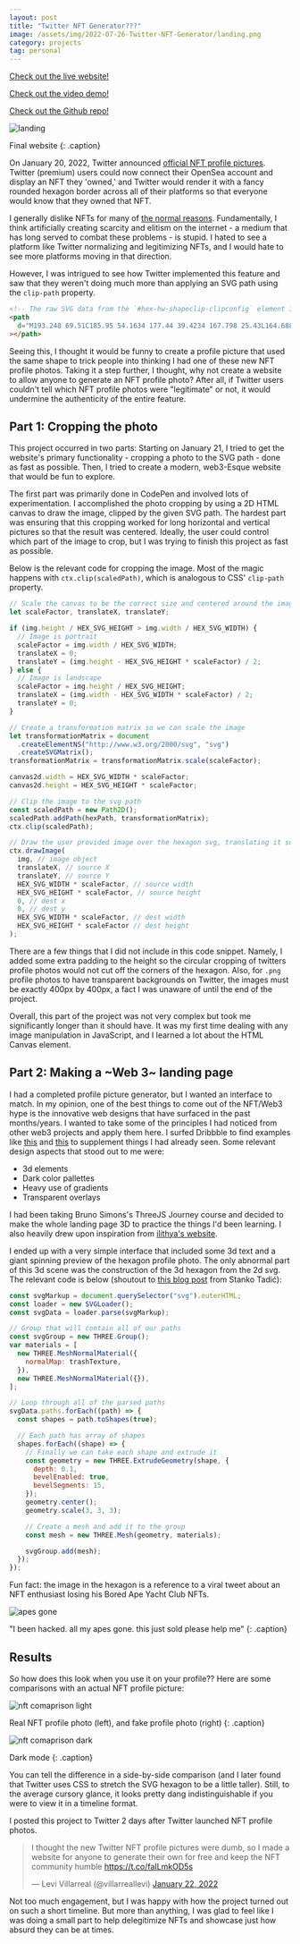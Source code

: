 ```yaml
---
layout: post
title: "Twitter NFT Generator???"
image: /assets/img/2022-07-26-Twitter-NFT-Generator/landing.png
category: projects
tag: personal
---
```


[Check out the live website!](https://leviv.cool/nft-pfp/)

[Check out the video demo!](https://youtu.be/1t37qoKTYhU)

[Check out the Github repo!](https://github.com/leviv/nft-pfp)

![landing](/assets/img/2022-07-26-Twitter-NFT-Generator/landing.png)

Final website
{: .caption}

On January 20, 2022, Twitter announced [official NFT profile pictures](https://twitter.com/TwitterBlue/status/1484226494708662273). Twitter (premium) users could now connect their OpenSea account and display an NFT they 'owned,' and Twitter would render it with a fancy rounded hexagon border across all of their platforms so that everyone would know that they owned that NFT.

I generally dislike NFTs for many of [the normal reasons](https://www.theverge.com/2021/3/15/22328203/nft-cryptoart-ethereum-blockchain-climate-change). Fundamentally, I think artificially creating scarcity and elitism on the internet - a medium that has long served to combat these problems - is stupid. I hated to see a platform like Twitter normalizing and legitimizing NFTs, and I would hate to see more platforms moving in that direction.

However, I was intrigued to see how Twitter implemented this feature and saw that they weren't doing much more than applying an SVG path using the `clip-path` property.

```html
<!-- The raw SVG data from the `#hex-hw-shapeclip-clipconfig` element in the Twitter source code. -->
<path
  d="M193.248 69.51C185.95 54.1634 177.44 39.4234 167.798 25.43L164.688 20.96C160.859 15.4049 155.841 10.7724 149.998 7.3994C144.155 4.02636 137.633 1.99743 130.908 1.46004L125.448 1.02004C108.508 -0.340012 91.4873 -0.340012 74.5479 1.02004L69.0879 1.46004C62.3625 1.99743 55.8413 4.02636 49.9981 7.3994C44.155 10.7724 39.1367 15.4049 35.3079 20.96L32.1979 25.47C22.5561 39.4634 14.0458 54.2034 6.74789 69.55L4.39789 74.49C1.50233 80.5829 0 87.2441 0 93.99C0 100.736 1.50233 107.397 4.39789 113.49L6.74789 118.43C14.0458 133.777 22.5561 148.517 32.1979 162.51L35.3079 167.02C39.1367 172.575 44.155 177.208 49.9981 180.581C55.8413 183.954 62.3625 185.983 69.0879 186.52L74.5479 186.96C91.4873 188.32 108.508 188.32 125.448 186.96L130.908 186.52C137.638 185.976 144.163 183.938 150.006 180.554C155.85 177.17 160.865 172.526 164.688 166.96L167.798 162.45C177.44 148.457 185.95 133.717 193.248 118.37L195.598 113.43C198.493 107.337 199.996 100.676 199.996 93.93C199.996 87.1841 198.493 80.5229 195.598 74.43L193.248 69.51Z"
></path>
```

Seeing this, I thought it would be funny to create a profile picture that used the same shape to trick people into thinking I had one of these new NFT profile photos. Taking it a step further, I thought, why not create a website to allow anyone to generate an NFT profile photo? After all, if Twitter users couldn't tell which NFT profile photos were "legitimate" or not, it would undermine the authenticity of the entire feature.

## Part 1: Cropping the photo

This project occurred in two parts: Starting on January 21, I tried to get the website's primary functionality - cropping a photo to the SVG path - done as fast as possible. Then, I tried to create a modern, web3-Esque website that would be fun to explore.

The first part was primarily done in CodePen and involved lots of experimentation. I accomplished the photo cropping by using a 2D HTML canvas to draw the image, clipped by the given SVG path. The hardest part was ensuring that this cropping worked for long horizontal and vertical pictures so that the result was centered. Ideally, the user could control which part of the image to crop, but I was trying to finish this project as fast as possible.

Below is the relevant code for cropping the image. Most of the magic happens with `ctx.clip(scaledPath)`, which is analogous to CSS' `clip-path` property.

```javascript
// Scale the canvas to be the correct size and centered around the image
let scaleFactor, translateX, translateY;

if (img.height / HEX_SVG_HEIGHT > img.width / HEX_SVG_WIDTH) {
  // Image is portrait
  scaleFactor = img.width / HEX_SVG_WIDTH;
  translateX = 0;
  translateY = (img.height - HEX_SVG_HEIGHT * scaleFactor) / 2;
} else {
  // Image is landscape
  scaleFactor = img.height / HEX_SVG_HEIGHT;
  translateX = (img.width - HEX_SVG_WIDTH * scaleFactor) / 2;
  translateY = 0;
}

// Create a transformation matrix so we can scale the image
let transformationMatrix = document
  .createElementNS("http://www.w3.org/2000/svg", "svg")
  .createSVGMatrix();
transformationMatrix = transformationMatrix.scale(scaleFactor);

canvas2d.width = HEX_SVG_WIDTH * scaleFactor;
canvas2d.height = HEX_SVG_HEIGHT * scaleFactor;

// Clip the image to the svg path
const scaledPath = new Path2D();
scaledPath.addPath(hexPath, transformationMatrix);
ctx.clip(scaledPath);

// Draw the user provided image over the hexagon svg, translating it so it's center
ctx.drawImage(
  img, // image object
  translateX, // source X
  translateY, // source Y
  HEX_SVG_WIDTH * scaleFactor, // source width
  HEX_SVG_HEIGHT * scaleFactor, // source height
  0, // dest x
  0, // dest y
  HEX_SVG_WIDTH * scaleFactor, // dest width
  HEX_SVG_HEIGHT * scaleFactor // dest height
);
```

There are a few things that I did not include in this code snippet. Namely, I added some extra padding to the height so the circular cropping of twitters profile photos would not cut off the corners of the hexagon. Also, for `.png` profile photos to have transparent backgrounds on Twitter, the images must be exactly 400px by 400px, a fact I was unaware of until the end of the project.

Overall, this part of the project was not very complex but took me significantly longer than it should have. It was my first time dealing with any image manipulation in JavaScript, and I learned a lot about the HTML Canvas element.

## Part 2: Making a ~Web 3~ landing page

I had a completed profile picture generator, but I wanted an interface to match. In my opinion, one of the best things to come out of the NFT/Web3 hype is the innovative web designs that have surfaced in the past months/years. I wanted to take some of the principles I had noticed from other web3 projects and apply them here. I surfed Dribbble to find examples like [this](https://dribbble.com/shots/17256896-AngelBlock-Intro) and [this](https://dribbble.com/shots/17304498-Landing-page-design) to supplement things I had already seen. Some relevant design aspects that stood out to me were:

- 3d elements
- Dark color pallettes
- Heavy use of gradients
- Transparent overlays

I had been taking Bruno Simons's ThreeJS Journey course and decided to make the whole landing page 3D to practice the things I'd been learning. I also heavily drew upon inspiration from [ilithya's website](https://ilithya.rocks).

I ended up with a very simple interface that included some 3d text and a giant spinning preview of the hexagon profile photo. The only abnormal part of this 3d scene was the construction of the 3d hexagon from the 2d svg. The relevant code is below (shoutout to [this blog post](https://muffinman.io/blog/three-js-extrude-svg-path/) from Stanko Tadić):

```javascript
const svgMarkup = document.querySelector("svg").outerHTML;
const loader = new SVGLoader();
const svgData = loader.parse(svgMarkup);

// Group that will contain all of our paths
const svgGroup = new THREE.Group();
var materials = [
  new THREE.MeshNormalMaterial({
    normalMap: trashTexture,
  }),
  new THREE.MeshNormalMaterial({}),
];

// Loop through all of the parsed paths
svgData.paths.forEach((path) => {
  const shapes = path.toShapes(true);

  // Each path has array of shapes
  shapes.forEach((shape) => {
    // Finally we can take each shape and extrude it
    const geometry = new THREE.ExtrudeGeometry(shape, {
      depth: 0.1,
      bevelEnabled: true,
      bevelSegments: 15,
    });
    geometry.center();
    geometry.scale(3, 3, 3);

    // Create a mesh and add it to the group
    const mesh = new THREE.Mesh(geometry, materials);

    svgGroup.add(mesh);
  });
});
```

Fun fact: the image in the hexagon is a reference to a viral tweet about an NFT enthusiast losing his Bored Ape Yacht Club NFTs.

![apes gone](/assets/img/2022-07-26-Twitter-NFT-Generator/apes-gone.png)

"I been hacked. all my apes gone. this just sold please help me"
{: .caption}

## Results

So how does this look when you use it on your profile?? Here are some comparisons with an actual NFT profile picture:

![nft comaprison light](/assets/img/2022-07-26-Twitter-NFT-Generator/nft-comaprison-light.png)

Real NFT profile photo (left), and fake profile photo (right)
{: .caption}

![nft comaprison dark](/assets/img/2022-07-26-Twitter-NFT-Generator/nft-comaprison-dark.png)

Dark mode
{: .caption}

You can tell the difference in a side-by-side comparison (and I later found that Twitter uses CSS to stretch the SVG hexagon to be a little taller). Still, to the average cursory glance, it looks pretty dang indistinguishable if you were to view it in a timeline format.

I posted this project to Twitter 2 days after Twitter launched NFT profile photos.

<blockquote class="twitter-tweet"><p lang="en" dir="ltr">I thought the new Twitter NFT profile pictures were dumb, so I made a website for anyone to generate their own for free and keep the NFT community humble <a href="https://t.co/faILmkOD5s">https://t.co/faILmkOD5s</a></p>&mdash; Levi Villarreal (@villarreallevi) <a href="https://twitter.com/villarreallevi/status/1484969759498199045?ref_src=twsrc%5Etfw">January 22, 2022</a></blockquote> <script async src="https://platform.twitter.com/widgets.js" charset="utf-8"></script>

Not too much engagement, but I was happy with how the project turned out on such a short timeline. But more than anything, I was glad to feel like I was doing a small part to help delegitimize NFTs and showcase just how absurd they can be at times.
